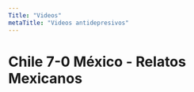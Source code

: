 ```yaml
---
Title: "Videos" 
metaTitle: "Videos antidepresivos"
---
```


# Chile 7-0 México - Relatos Mexicanos
<YouTube youTubeId="jQTIp3j9CAk" />
